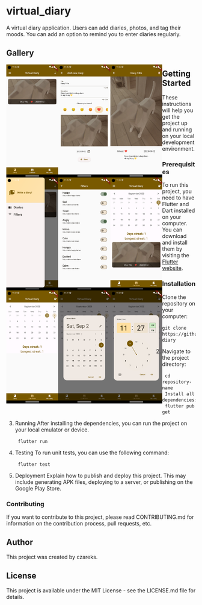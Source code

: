 
# virtual_diary

A virtual diary application. Users can add diaries, photos, and tag their moods. You can add an option to remind you to enter diaries regularly.

## Gallery
<img src="app%20photo/1.png" alt="Tekst zastępczy" height="300" style="height:300px;float:left;">
<img src="app%20photo/2.png" alt="Tekst zastępczy" height="300" style="height:300px;float:left;">
<img src="app%20photo/3.png" alt="Tekst zastępczy" height="300" style="height:300px;float:left;">
<img src="app%20photo/4.png" alt="Tekst zastępczy" height="300" style="height:300px;float:left;">
<img src="app%20photo/5.png" alt="Tekst zastępczy" height="300" style="height:300px;float:left;">
<img src="app%20photo/6.png" alt="Tekst zastępczy" height="300" style="height:300px;float:left;">
<img src="app%20photo/7.png" alt="Tekst zastępczy" height="300" style="height:300px;float:left;">
<img src="app%20photo/8.png" alt="Tekst zastępczy" height="300" style="height:300px;float:left;">
<img src="app%20photo/9.png" alt="Tekst zastępczy" height="300" style="height:300px;float:left;">


## Getting Started

These instructions will help you get the project up and running on your local development environment.

### Prerequisites

To run this project, you need to have Flutter and Dart installed on your computer. You can download and install them by visiting the [Flutter website](https://flutter.dev/docs/get-started/install).

### Installation

1. Clone the repository on your computer:

   ```shell
   git clone https://github.com/czareks/virtual-diary
2. Navigate to the project directory:
   ```shell
	cd repository-name
	Install all dependencies:
	flutter pub get
3. Running
	After installing the dependencies, you can run the project on your local emulator or device.
   ```shell
	flutter run
4. Testing
	To run unit tests, you can use the following command:
   ```shell
	flutter test
5. Deployment
Explain how to publish and deploy this project. This may include generating APK files, deploying to a server, or publishing on the Google Play Store.

### Contributing
If you want to contribute to this project, please read CONTRIBUTING.md for information on the contribution process, pull requests, etc.

## Author

This project was created by czareks.

## License
This project is available under the MIT License - see the LICENSE.md file for details.
